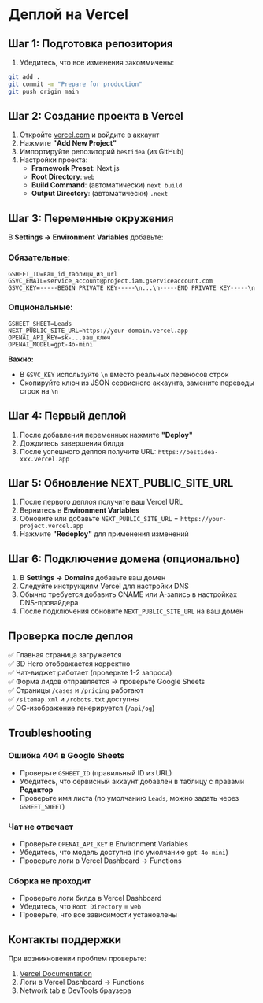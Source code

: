 # Деплой на Vercel

## Шаг 1: Подготовка репозитория

1. Убедитесь, что все изменения закоммичены:
```bash
git add .
git commit -m "Prepare for production"
git push origin main
```

## Шаг 2: Создание проекта в Vercel

1. Откройте [vercel.com](https://vercel.com) и войдите в аккаунт
2. Нажмите **"Add New Project"**
3. Импортируйте репозиторий `bestidea` (из GitHub)
4. Настройки проекта:
   - **Framework Preset**: Next.js
   - **Root Directory**: `web`
   - **Build Command**: (автоматически) `next build`
   - **Output Directory**: (автоматически) `.next`

## Шаг 3: Переменные окружения

В **Settings → Environment Variables** добавьте:

### Обязательные:
```
GSHEET_ID=ваш_id_таблицы_из_url
GSVC_EMAIL=service_account@project.iam.gserviceaccount.com
GSVC_KEY=-----BEGIN PRIVATE KEY-----\n...\n-----END PRIVATE KEY-----\n
```

### Опциональные:
```
GSHEET_SHEET=Leads
NEXT_PUBLIC_SITE_URL=https://your-domain.vercel.app
OPENAI_API_KEY=sk-...ваш_ключ
OPENAI_MODEL=gpt-4o-mini
```

**Важно:**
- В `GSVC_KEY` используйте `\n` вместо реальных переносов строк
- Скопируйте ключ из JSON сервисного аккаунта, замените переводы строк на `\n`

## Шаг 4: Первый деплой

1. После добавления переменных нажмите **"Deploy"**
2. Дождитесь завершения билда
3. После успешного деплоя получите URL: `https://bestidea-xxx.vercel.app`

## Шаг 5: Обновление NEXT_PUBLIC_SITE_URL

1. После первого деплоя получите ваш Vercel URL
2. Вернитесь в **Environment Variables**
3. Обновите или добавьте `NEXT_PUBLIC_SITE_URL` = `https://your-project.vercel.app`
4. Нажмите **"Redeploy"** для применения изменений

## Шаг 6: Подключение домена (опционально)

1. В **Settings → Domains** добавьте ваш домен
2. Следуйте инструкциям Vercel для настройки DNS
3. Обычно требуется добавить CNAME или A-запись в настройках DNS-провайдера
4. После подключения обновите `NEXT_PUBLIC_SITE_URL` на ваш домен

## Проверка после деплоя

✅ Главная страница загружается  
✅ 3D Hero отображается корректно  
✅ Чат-виджет работает (проверьте 1-2 запроса)  
✅ Форма лидов отправляется → проверьте Google Sheets  
✅ Страницы `/cases` и `/pricing` работают  
✅ `/sitemap.xml` и `/robots.txt` доступны  
✅ OG-изображение генерируется (`/api/og`)

## Troubleshooting

### Ошибка 404 в Google Sheets
- Проверьте `GSHEET_ID` (правильный ID из URL)
- Убедитесь, что сервисный аккаунт добавлен в таблицу с правами **Редактор**
- Проверьте имя листа (по умолчанию `Leads`, можно задать через `GSHEET_SHEET`)

### Чат не отвечает
- Проверьте `OPENAI_API_KEY` в Environment Variables
- Убедитесь, что модель доступна (по умолчанию `gpt-4o-mini`)
- Проверьте логи в Vercel Dashboard → Functions

### Сборка не проходит
- Проверьте логи билда в Vercel Dashboard
- Убедитесь, что `Root Directory` = `web`
- Проверьте, что все зависимости установлены

## Контакты поддержки

При возникновении проблем проверьте:
1. [Vercel Documentation](https://vercel.com/docs)
2. Логи в Vercel Dashboard → Functions
3. Network tab в DevTools браузера

